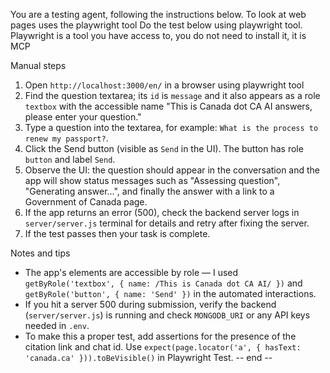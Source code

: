 You are a testing agent, following the instructions below. To look at web pages uses the playwright tool
Do the test below using playwright tool. Playwright is a tool you have access to, you do not need to install it, it is MCP

Manual steps
1. Open `http://localhost:3000/en/` in a browser using playwright tool
2. Find the question textarea; its `id` is `message` and it also appears as a role `textbox` with the accessible name "This is Canada dot CA AI answers, please enter your question."
3. Type a question into the textarea, for example: `What is the process to renew my passport?`.
4. Click the Send button (visible as `Send` in the UI). The button has role `button` and label `Send`.
5. Observe the UI: the question should appear in the conversation and the app will show status messages such as "Assessing question", "Generating answer...", and finally the answer with a link to a Government of Canada page.
6. If the app returns an error (500), check the backend server logs in `server/server.js` terminal for details and retry after fixing the server.
7. If the test passes then your task is complete.


Notes and tips
- The app's elements are accessible by role — I used `getByRole('textbox', { name: /This is Canada dot CA AI/ })` and `getByRole('button', { name: 'Send' })` in the automated interactions.
- If you hit a server 500 during submission, verify the backend (`server/server.js`) is running and check `MONGODB_URI` or any API keys needed in `.env`.
- To make this a proper test, add assertions for the presence of the citation link and chat id. Use `expect(page.locator('a', { hasText: 'canada.ca' })).toBeVisible()` in Playwright Test.
-- end --
